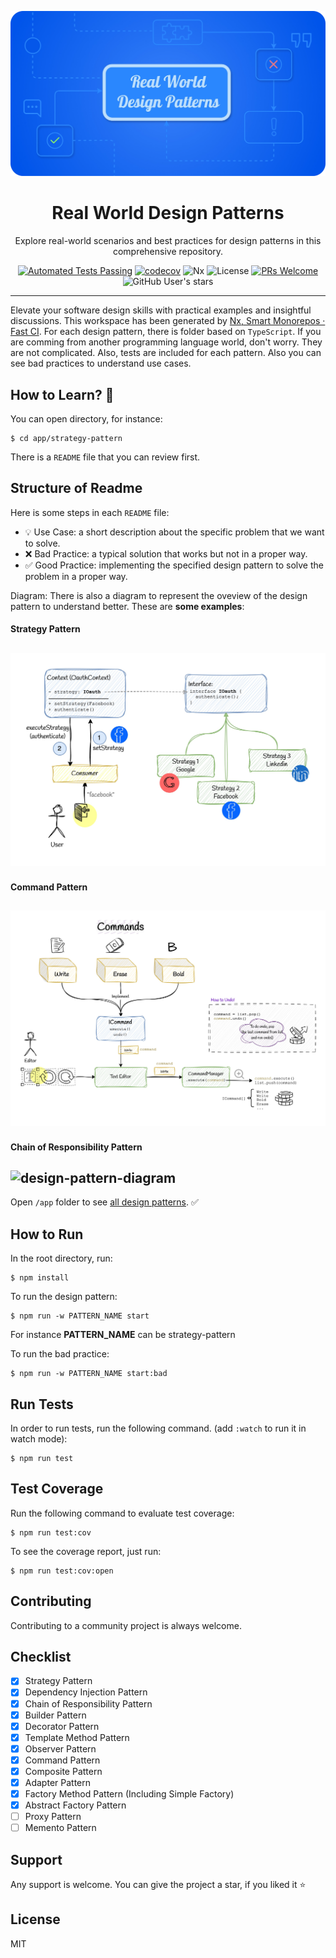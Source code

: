 ![design-pattern-cover](assets/cover.png)

<div align="center">

# Real World Design Patterns

Explore real-world scenarios and best practices for design patterns in this comprehensive repository.

[![Automated Tests Passing](https://github.com/vahidvdn/realworld-design-patterns/actions/workflows/ci.yml/badge.svg)](https://github.com/vahidvdn/realworld-design-patterns/actions/workflows/ci.yml)
[![codecov](https://codecov.io/github/vahidvdn/realworld-design-patterns/graph/badge.svg?token=E21ZMGM3M9)](https://codecov.io/github/vahidvdn/realworld-design-patterns)
![Nx](https://img.shields.io/badge/Powered%20by-Nx-0ca5e9)
![License](https://img.shields.io/badge/License-MIT-blue.svg)
[![PRs Welcome](https://img.shields.io/badge/PRs-welcome-orange.svg)](https://github.com/vahidvdn/realworld-design-patterns/compare)
![GitHub User's stars](https://img.shields.io/github/stars/vahidvdn%2Frealworld-design-patterns)

</div>

<hr />

Elevate your software design skills with practical examples and insightful discussions. This workspace has been generated by [Nx, Smart Monorepos · Fast CI](https://nx.dev). For each design pattern, there is folder based on `TypeScript`. If you are comming from another programming language world, don't worry. They are not complicated. Also, tests are included for each pattern. Also you can see bad practices to understand use cases.

## How to Learn? 📖

You can open directory, for instance:

```
$ cd app/strategy-pattern
```

There is a `README` file that you can review first.

## Structure of Readme

Here is some steps in each `README` file:

- 💡 Use Case: a short description about the specific problem that we want to solve.
- ❌ Bad Practice: a typical solution that works but not in a proper way.
- ✅ Good Practice: implementing the specified design pattern to solve the problem in a proper way.

Diagram: There is also a diagram to represent the oveview of the design pattern to understand better. These are **some examples**:

#### Strategy Pattern

![design-pattern-diagram](assets/strategy-pattern.jpg)
------
#### Command Pattern

![design-pattern-diagram](assets/command-pattern.jpg)
------
#### Chain of Responsibility Pattern

![design-pattern-diagram](assets/chain-of-res.jpg)
------

Open `/app` folder to see [all design patterns](https://github.com/vahidvdn/realworld-design-patterns/tree/master/app). ✅

## How to Run

In the root directory, run:

```
$ npm install
```

To run the design pattern:

```
$ npm run -w PATTERN_NAME start
```

For instance **PATTERN_NAME** can be strategy-pattern


To run the bad practice:

```
$ npm run -w PATTERN_NAME start:bad
```

## Run Tests

In order to run tests, run the following command. (add `:watch` to run it in watch mode):

```
$ npm run test
```

## Test Coverage

Run the following command to evaluate test coverage:

```
$ npm run test:cov
```

To see the coverage report, just run:

```
$ npm run test:cov:open
```

## Contributing

Contributing to a community project is always welcome.

## Checklist

- [x] Strategy Pattern
- [x] Dependency Injection Pattern
- [x] Chain of Responsibility Pattern
- [x] Builder Pattern
- [x] Decorator Pattern
- [x] Template Method Pattern
- [x] Observer Pattern
- [x] Command Pattern
- [x] Composite Pattern
- [x] Adapter Pattern
- [x] Factory Method Pattern (Including Simple Factory)
- [x] Abstract Factory Pattern
- [ ] Proxy Pattern
- [ ] Memento Pattern

## Support

Any support is welcome. You can give the project a star, if you liked it ⭐


## License

MIT
